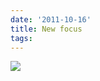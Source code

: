 ```yaml
---
date: '2011-10-16'
title: New focus
tags: 
---
```

<p><img src="http://media.tumblr.com/tumblr_ltuis8cNRx1qjx8e2.jpg"/></p>
